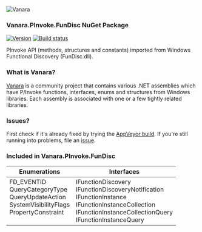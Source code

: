 ﻿![Vanara](https://github.com/dahall/Vanara/raw/master/docs/icons/VanaraHeading.png)
### Vanara.PInvoke.FunDisc NuGet Package
[![Version](https://img.shields.io/nuget/v/Vanara.PInvoke.FunDisc?label=NuGet&style=flat-square)](https://github.com/dahall/Vanara/releases)
[![Build status](https://img.shields.io/appveyor/build/dahall/vanara?label=AppVeyor%20build&style=flat-square)](https://ci.appveyor.com/project/dahall/vanara)

PInvoke API (methods, structures and constants) imported from Windows Functional Discovery (FunDisc.dll).

### What is Vanara?

[Vanara](https://github.com/dahall/Vanara) is a community project that contains various .NET assemblies which have P/Invoke functions, interfaces, enums and structures from Windows libraries. Each assembly is associated with one or a few tightly related libraries.

### Issues?

First check if it's already fixed by trying the [AppVeyor build](https://ci.appveyor.com/nuget/vanara-prerelease).
If you're still running into problems, file an [issue](https://github.com/dahall/Vanara/issues).

### Included in Vanara.PInvoke.FunDisc

Enumerations | Interfaces
--- | ---
FD_EVENTID<br>QueryCategoryType<br>QueryUpdateAction<br>SystemVisibilityFlags<br>PropertyConstraint<br><br> | IFunctionDiscovery<br>IFunctionDiscoveryNotification<br>IFunctionInstance<br>IFunctionInstanceCollection<br>IFunctionInstanceCollectionQuery<br>IFunctionInstanceQuery<br>
